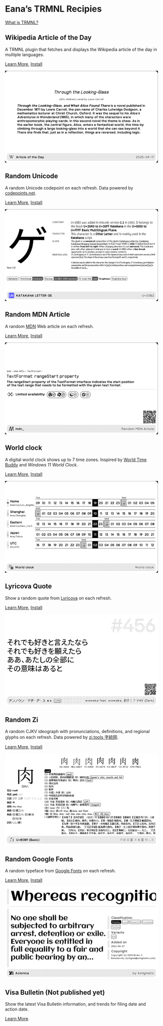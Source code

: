 # Eana’s TRMNL Recipies

[What is TRMNL?](https://usetrmnl.com/)

## Wikipedia Article of the Day

A TRMNL plugin that fetches and displays the Wikipedia article of the day in multiple languages.

[Learn More](./wikipedia-article-of-the-day/README.md), [Install](https://usetrmnl.com/recipes/148054)

![Screenshot](./wikipedia-article-of-the-day/images/en-f.png)

## Random Unicode

A random Unicode codepoint on each refresh. Data powered by [codepoints.net](https://codepoints.net/).

[Learn More](./random-unicode/README.md), [Install](https://usetrmnl.com/recipes/151050)

![Screenshot](./random-unicode/images/f.png)

## Random MDN Article

A random [MDN](https://developer.mozilla.org/) Web article on each refresh.

[Learn More](./random-mdn-article/README.md), [Install](https://usetrmnl.com/recipes/153731)

![Screenshot](./random-mdn-article/images/f.png)

## World clock

A digital world clock shows up to 7 time zones. Inspired by [World Time Buddy](https://www.worldtimebuddy.com/) and _Windows 11 World Clock_.

[Learn More](./world-clock/README.md), [Install](https://usetrmnl.com/recipes/153664)

![Screenshot](./world-clock/images/f.png)


## Lyricova Quote

Show a random quote from [Lyricova](https://lyricova.1a23.studio/) on each refresh.

[Learn More](./lyricova-quote/README.md), [Install](https://usetrmnl.com/recipes/150439)

![Screenshot](./lyricova-quote/images/f.png)

## Random Zi

A random CJKV ideograph with pronunciations, definitions, and regional glyphs on each refresh. Data powered by [zi.tools 字統网](https://zi.tools).

[Learn More](./random-zi/README.md), [Install](https://usetrmnl.com/recipes/156095)

![Screenshot](./random-zi/images/f.png)

## Random Google Fonts

A random typeface from [Google Fonts](https://fonts.google.com/) on each refresh.

[Learn More](./random-google-fonts/README.md), [Install](https://usetrmnl.com/recipes/163790)

![Screenshot](./random-google-fonts/images/f.png)

## Visa Bulletin (Not published yet)

Show the latest Visa Bulletin information, and trends for filing date and action date.

[Learn More](./visa-bulletin/README.md).
